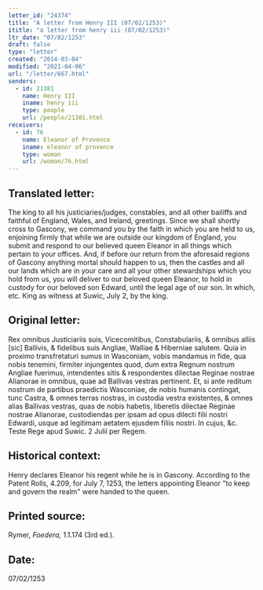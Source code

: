 ```yaml
---
letter_id: "24374"
title: "A letter from Henry III (07/02/1253)"
ititle: "a letter from henry iii (07/02/1253)"
ltr_date: "07/02/1253"
draft: false
type: "letter"
created: "2014-03-04"
modified: "2021-04-06"
url: "/letter/667.html"
senders:
  - id: 21381
    name: Henry III
    iname: henry iii
    type: people
    url: /people/21381.html
receivers:
  - id: 76
    name: Eleanor of Provence
    iname: eleanor of provence
    type: woman
    url: /woman/76.html
---
```

<h2> Translated letter:</h2>The king to all his justiciaries/judges, constables, and all other bailiffs and faithful of England, Wales, and Ireland, greetings.
Since we shall shortly cross to Gascony, we command you by the faith in which you are held to us, enjoining firmly that while we are outside our kingdom of England, you submit and respond to our believed queen Eleanor in all things which pertain to your offices.
And, if before our return from the aforesaid regions of Gascony anything mortal should happen to us, then the castles and all our lands which are in your care and all your other stewardships which you hold from us, you will deliver to our beloved queen Eleanor, to hold in custody for our beloved son Edward, until the legal age of our son.
In which, etc.
King as witness at Suwic, July 2, by the king.
<h2 class="mt-4"> Original letter:</h2>Rex omnibus Justiciariis suis, Vicecomitibus, Constabulariis, & omnibus alliis [sic] Ballivis, & fidelibus suis Angliae, Walliae & Hiberniae salutem.
Quia in proximo transfretaturi sumus in Wasconiam, vobis mandamus in fide, qua nobis tenemini, firmiter injungentes quod, dum extra Regnum nostrum Angliae fuerimus, intendentes sitis & respondentes dilectae Reginae nostrae Alianorae in omnibus, quae ad Ballivas vestras pertinent.
Et, si ante reditum nostrum de partibus praedictis Wasconiae, de nobis humanis contingat, tunc Castra, & omnes terras nostras, in custodia vestra existentes, & omnes alias Ballivas vestras, quas de nobis habetis, liberetis dilectae Reginae nostrae Alianorae, custodiendas per ipsam ad opus dilecti filii nostri Edwardi, usque ad legitimam aetatem ejusdem filiis nostri.
In cujus, &c.
Teste Rege apud Suwic. 2 Julii per Regem.
<h2 class="mt-4"> Historical context:</h2>Henry declares Eleanor his regent while he is in Gascony.  According to the Patent Rolls, 4.209, for July 7, 1253, the letters appointing Eleanor "to keep and govern the realm" were handed to the queen.
<h2 class="mt-4"> Printed source:</h2><p>Rymer,<em> Foedera,</em> 1.1.174 (3rd ed.).</p><h2 class="mt-4"> Date:</h2>07/02/1253